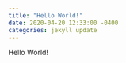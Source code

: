 ```yaml
---
title: "Hello World!"
date: 2020-04-20 12:33:00 -0400
categories: jekyll update
---
```


Hello World! 

